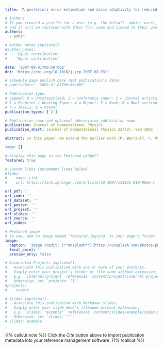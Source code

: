 ```yaml
---
title: 'A posteriori error estimation and basis adaptivity for reduced-basis approximation of nonaffine-parametrized linear elliptic partial differential equations'

# Authors
# If you created a profile for a user (e.g. the default `admin` user), write the username (folder name) here
# and it will be replaced with their full name and linked to their profile.
authors:  
  - admin

# Author notes (optional)
#author_notes:
#  - 'Equal contribution'
#  - 'Equal contribution'

date: '2007-09-01T00:00:00Z'
doi: 'https://doi.org/10.1016/j.jcp.2007.08.031'

# Schedule page publish date (NOT publication's date).
# publishDate: '2009-01-01T00:00:00Z'

# Publication type.
# Legend: 0 = Uncategorized; 1 = Conference paper; 2 = Journal article;
# 3 = Preprint / Working Paper; 4 = Report; 5 = Book; 6 = Book section;
# 7 = Thesis; 8 = Patent
publication_types: ['2']

# Publication name and optional abbreviated publication name.
publication: Journal of Computational Physics
publication_short: Journal of Computational Physics 227(2), 983-1006

abstract: In this paper, we extend the earlier work [M. Barrault, Y. Maday, N. C. Nguyen, A.T. Patera, An ?empirical interpolation? method application to efficient reduced-basis discretization of partial differential equations, C.R. Acad. Sci. Paris, Serie I 339 (2004) 667?672; M.A. Grepl, Y. Maday, N.C. Nguyen, A.T. Patera, Efficient reduced-basis treatment of nonaffine and nonlinear partial differential equations, M2AN Math. Model. Numer. Anal. 41 (3) (2007) 575?605.] to provide a posteriori error estimation and basis adaptivity for reduced-basis approximation of linear elliptic partial differential equations with nonaffine parameter dependence. The essential components are (i) rapidly convergent reduced-basis approximations ? (Galerkin) projection onto a space spanned by N global hierarchical basis functions which are constructed from solutions of the governing partial differential equation at judiciously selected points in parameter space; (ii) stable and inexpensive interpolation procedures ? methods which allow us to replace nonaffine parameter functions with a coefficient-function expansion as a sum of M products of parameter-dependent coefficients and parameter-independent functions; (iii) a posteriori error estimation ? relaxations of the error-residual equation that provide inexpensive yet sharp error bounds for the error in the outputs of interest; (iv) optimal basis construction ? processes which make use of the error bounds as an inexpensive surrogate for the expensive true error to explore the parameter space in the quest for an optimal sampling set; and (v) offline/online computational procedures ? methods which decouple the generation and projection stages of the approximation process. The operation count for the online stage - in which, given a new parameter value, we calculate the output of interest and associated error bounds - depends only on N, M, and the affine parametric complexity of the problem; the method is thus ideally suited for repeated and reliable evaluation of input?output relationships in the many-query or real-time contexts.

tags: []

# Display this page in the Featured widget?
featured: true

# Custom links (uncomment lines below)
#links:
#  - name: Link
#    url: https://link.springer.com/article/10.1007/s11831-010-9056-z

url_pdf: ''
url_code: ''
url_dataset: ''
url_poster: ''
url_project: ''
url_slides: ''
url_source: ''
url_video: ''

# Featured image
# To use, add an image named `featured.jpg/png` to your page's folder.
image:
  caption: 'Image credit: [**Unsplash**](https://unsplash.com/photos/pLCdAaMFLTE)'
  focal_point: ''
  preview_only: false

# Associated Projects (optional).
#   Associate this publication with one or more of your projects.
#   Simply enter your project's folder or file name without extension.
#   E.g. `internal-project` references `content/project/internal-project/index.md`.
#   Otherwise, set `projects: []`.
#projects:
#  - cesmix

# Slides (optional).
#   Associate this publication with Markdown slides.
#   Simply enter your slide deck's filename without extension.
#   E.g. `slides: "example"` references `content/slides/example/index.md`.
#   Otherwise, set `slides: ""`.
# slides: example
---
```


{{% callout note %}}
Click the _Cite_ button above to import publication metadata into your reference management software.
{{% /callout %}}
